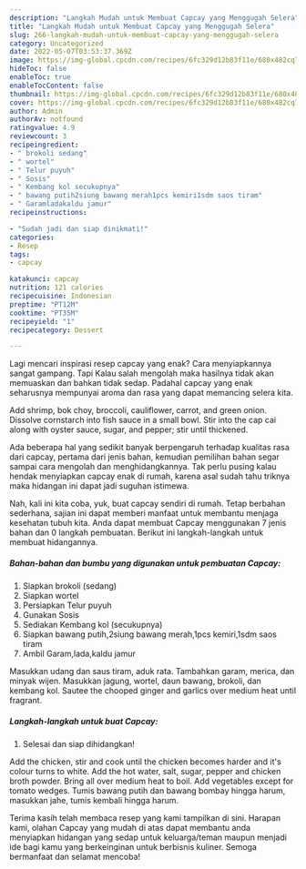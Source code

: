 ```yaml
---
description: "Langkah Mudah untuk Membuat Capcay yang Menggugah Selera"
title: "Langkah Mudah untuk Membuat Capcay yang Menggugah Selera"
slug: 266-langkah-mudah-untuk-membuat-capcay-yang-menggugah-selera
category: Uncategorized
date: 2022-05-07T03:53:37.369Z
image: https://img-global.cpcdn.com/recipes/6fc329d12b83f11e/680x482cq70/capcay-foto-resep-utama.jpg
hideToc: false
enableToc: true
enableTocContent: false
thumbnail: https://img-global.cpcdn.com/recipes/6fc329d12b83f11e/680x482cq70/capcay-foto-resep-utama.jpg
cover: https://img-global.cpcdn.com/recipes/6fc329d12b83f11e/680x482cq70/capcay-foto-resep-utama.jpg
author: Admin
authorAv: notfound
ratingvalue: 4.9
reviewcount: 3
recipeingredient:
- " brokoli sedang"
- " wortel"
- " Telur puyuh"
- " Sosis"
- " Kembang kol secukupnya"
- " bawang putih2siung bawang merah1pcs kemiri1sdm saos tiram"
- " Garamladakaldu jamur"
recipeinstructions:

- "Sudah jadi dan siap dinikmati!"
categories:
- Resep
tags:
- capcay

katakunci: capcay 
nutrition: 121 calories
recipecuisine: Indonesian
preptime: "PT12M"
cooktime: "PT35M"
recipeyield: "1"
recipecategory: Dessert

---
```



Lagi mencari inspirasi resep capcay yang enak? Cara menyiapkannya sangat gampang. Tapi Kalau salah mengolah maka hasilnya tidak akan memuaskan dan bahkan tidak sedap. Padahal capcay yang enak seharusnya mempunyai aroma dan rasa yang dapat memancing selera kita.


Add shrimp, bok choy, broccoli, cauliflower, carrot, and green onion. Dissolve cornstarch into fish sauce in a small bowl. Stir into the cap cai along with oyster sauce, sugar, and pepper; stir until thickened.

Ada beberapa hal yang sedikit banyak berpengaruh terhadap kualitas rasa dari capcay, pertama dari jenis bahan, kemudian pemilihan bahan segar sampai cara mengolah dan menghidangkannya. Tak perlu pusing kalau hendak menyiapkan capcay enak di rumah, karena asal sudah tahu triknya maka hidangan ini dapat jadi suguhan istimewa.


Nah, kali ini kita coba, yuk, buat capcay sendiri di rumah. Tetap berbahan sederhana, sajian ini dapat memberi manfaat untuk membantu menjaga kesehatan tubuh kita. Anda dapat membuat Capcay menggunakan 7 jenis bahan dan 0 langkah pembuatan. Berikut ini langkah-langkah untuk membuat hidangannya.

<!--inarticleads1-->

##### Bahan-bahan dan bumbu yang digunakan untuk pembuatan Capcay:

1. Siapkan  brokoli (sedang)
1. Siapkan  wortel
1. Persiapkan  Telur puyuh
1. Gunakan  Sosis
1. Sediakan  Kembang kol (secukupnya)
1. Siapkan  bawang putih,2siung bawang merah,1pcs kemiri,1sdm saos tiram
1. Ambil  Garam,lada,kaldu jamur


Masukkan udang dan saus tiram, aduk rata. Tambahkan garam, merica, dan minyak wijen. Masukkan jagung, wortel, daun bawang, brokoli, dan kembang kol. Sautee the chooped ginger and garlics over medium heat until fragrant. 

<!--inarticleads2-->

##### Langkah-langkah untuk buat Capcay:


1. Selesai dan siap dihidangkan!

Add the chicken, stir and cook until the chicken becomes harder and it&#39;s colour turns to white. Add the hot water, salt, sugar, pepper and chicken broth powder. Bring all over medium heat to boil. Add vegetables except for tomato wedges. Tumis bawang putih dan bawang bombay hingga harum, masukkan jahe, tumis kembali hingga harum. 

Terima kasih telah membaca resep yang kami tampilkan di sini. Harapan kami, olahan Capcay yang mudah di atas dapat membantu anda menyiapkan hidangan yang sedap untuk keluarga/teman maupun menjadi ide bagi kamu yang berkeinginan untuk berbisnis kuliner. Semoga bermanfaat dan selamat mencoba!
